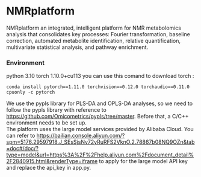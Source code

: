 # NMRplatform
NMRplatform an integrated, intelligent platform for NMR metabolomics analysis that consolidates key processes: Fourier transformation, baseline correction, automated metabolite identification, relative quantification, multivariate statistical analysis, and pathway enrichment. 
### Environment
python 3.10
torch 1.10.0+cu113
you can use this comand to download torch :
```
conda install pytorch==1.11.0 torchvision==0.12.0 torchaudio==0.11.0 cpuonly -c pytorch
```

We use the pypls library for PLS-DA and OPLS-DA analyses, so we need to follow the pypls library with reference to https://github.com/Omicometrics/pypls/tree/master. Before that, a C/C++ environment needs to be set up.
<br>
The platform uses the large model services provided by Alibaba Cloud. You can refer to https://bailian.console.aliyun.com/?spm=5176.29597918.J_SEsSjsNv72yRuRFS2VknO.2.78867b08NQ9OZn&tab=doc#/doc/?type=model&url=https%3A%2F%2Fhelp.aliyun.com%2Fdocument_detail%2F2840915.html&renderType=iframe to apply for the large model API key and replace the api_key in app.py.
